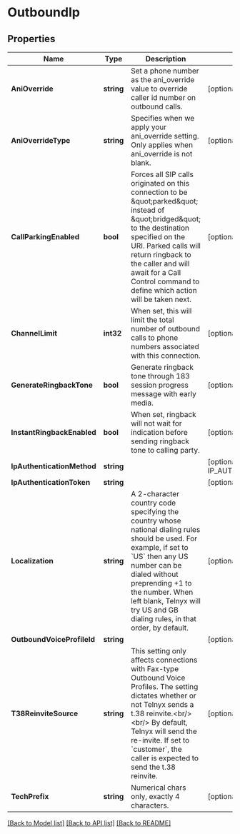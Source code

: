 # OutboundIp

## Properties
Name | Type | Description | Notes
------------ | ------------- | ------------- | -------------
**AniOverride** | **string** | Set a phone number as the ani_override value to override caller id number on outbound calls. | [optional] 
**AniOverrideType** | **string** | Specifies when we apply your ani_override setting. Only applies when ani_override is not blank. | [optional] [default to ANI_OVERRIDE_TYPE.ALWAYS]
**CallParkingEnabled** | **bool** | Forces all SIP calls originated on this connection to be \&quot;parked\&quot; instead of \&quot;bridged\&quot; to the destination specified on the URI. Parked calls will return ringback to the caller and will await for a Call Control command to define which action will be taken next. | [optional] [default to false]
**ChannelLimit** | **int32** | When set, this will limit the total number of outbound calls to phone numbers associated with this connection. | [optional] [default to null]
**GenerateRingbackTone** | **bool** | Generate ringback tone through 183 session progress message with early media. | [optional] [default to false]
**InstantRingbackEnabled** | **bool** | When set, ringback will not wait for indication before sending ringback tone to calling party. | [optional] [default to true]
**IpAuthenticationMethod** | **string** |  | [optional] [default to IP_AUTHENTICATION_METHOD.TECH_PREFIXP_CHARGE_INFO]
**IpAuthenticationToken** | **string** |  | [optional] [default to null]
**Localization** | **string** | A 2-character country code specifying the country whose national dialing rules should be used. For example, if set to &#x60;US&#x60; then any US number can be dialed without preprending +1 to the number. When left blank, Telnyx will try US and GB dialing rules, in that order, by default. | [optional] [default to null]
**OutboundVoiceProfileId** | **string** |  | [optional] [default to null]
**T38ReinviteSource** | **string** | This setting only affects connections with Fax-type Outbound Voice Profiles. The setting dictates whether or not Telnyx sends a t.38 reinvite.&lt;br/&gt;&lt;br/&gt; By default, Telnyx will send the re-invite. If set to &#x60;customer&#x60;, the caller is expected to send the t.38 reinvite. | [optional] [default to T38_REINVITE_SOURCE.TELNYX]
**TechPrefix** | **string** | Numerical chars only, exactly 4 characters. | [optional] 

[[Back to Model list]](../README.md#documentation-for-models) [[Back to API list]](../README.md#documentation-for-api-endpoints) [[Back to README]](../README.md)

